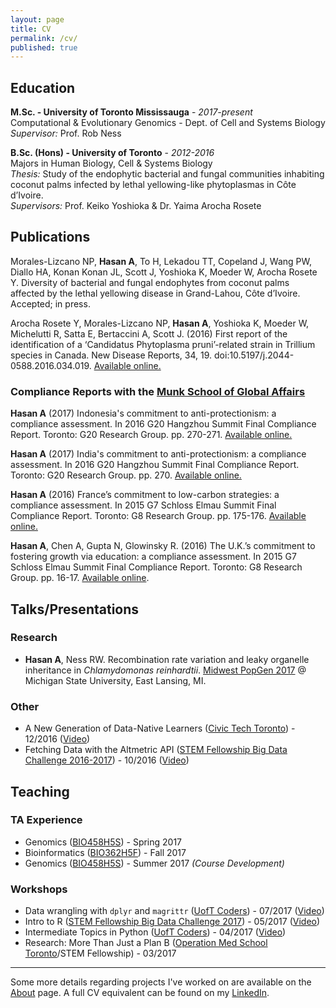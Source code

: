 ```yaml
---
layout: page
title: CV
permalink: /cv/
published: true
---
```


## Education
**M.Sc. - University of Toronto Mississauga** - *2017-present*<br>
Computational & Evolutionary Genomics - Dept. of Cell and Systems Biology<br>
_Supervisor:_ Prof. Rob Ness

**B.Sc. (Hons) - University of Toronto**  - *2012-2016*<br>
Majors in Human Biology, Cell & Systems Biology<br>
_Thesis:_ Study of the endophytic bacterial and fungal communities inhabiting coconut palms infected by lethal yellowing-like phytoplasmas in Côte d’Ivoire.<br>
_Supervisors:_ Prof. Keiko Yoshioka & Dr. Yaima Arocha Rosete

## Publications
Morales-Lizcano NP, **Hasan A**, To H, Lekadou TT, Copeland J, Wang PW, Diallo HA, Konan Konan JL, Scott J, Yoshioka K, Moeder W, Arocha Rosete Y. Diversity of bacterial and fungal endophytes from coconut palms affected by the lethal yellowing disease in Grand-Lahou, Côte d’Ivoire. Accepted; in press.

Arocha Rosete Y, Morales-Lizcano NP, **Hasan A**, Yoshioka K, Moeder W, Michelutti R, Satta E, Bertaccini A, Scott J. (2016) First report of the identification of a ‘Candidatus Phytoplasma pruni’-related strain in Trillium species in Canada. New Disease Reports, 34, 19. doi:10.5197/j.2044-0588.2016.034.019. [Available online.](https://www.ndrs.org.uk/article.php?id=034019#)

### Compliance Reports with the [Munk School of Global Affairs](http://munkschool.utoronto.ca)

**Hasan A** (2017) Indonesia's commitment to anti-protectionism: a compliance assessment. In 2016 G20 Hangzhou Summit Final Compliance Report. Toronto: G20 Research Group. pp. 270-271. [Available online.](http://www.g20.utoronto.ca/compliance/2016hangzhou-final/2016-g20-final-compliance.pdf)

**Hasan A** (2017) India's commitment to anti-protectionism: a compliance assessment. In 2016 G20 Hangzhou Summit Final Compliance Report. Toronto: G20 Research Group. pp. 270. [Available online.](http://www.g20.utoronto.ca/compliance/2016hangzhou-final/2016-g20-final-compliance.pdf)

**Hasan A** (2016) France’s commitment to low-carbon strategies: a compliance assessment. In 2015 G7 Schloss Elmau Summit Final Compliance Report. Toronto: G8 Research Group. pp. 175-176. [Available online.](http://www.g8.utoronto.ca/evaluations/2015compliance-final/index.html)

**Hasan A**, Chen A, Gupta N, Glowinsky R. (2016) The U.K.’s commitment to fostering growth via education: a compliance assessment. In 2015 G7 Schloss Elmau Summit Final Compliance Report. Toronto: G8 Research Group. pp. 16-17. [Available online](http://www.g8.utoronto.ca/evaluations/2015compliance-final/index.html).

## Talks/Presentations

### Research

- **Hasan A**, Ness RW. Recombination rate variation and leaky organelle inheritance in _Chlamydomonas reinhardtii_. [Midwest PopGen 2017](https://midwestpopgen.wordpress.com/2017/05/02/midwest-popgen-2017-michigan-state-university/) @ Michigan State University, East Lansing, MI.

### Other

- A New Generation of Data-Native Learners ([Civic Tech Toronto](civictech.ca)) - 12/2016 ([Video](https://www.youtube.com/watch?v=yhOrvPaNqRY))
- Fetching Data with the Altmetric API ([STEM Fellowship Big Data Challenge 2016-2017](stemfellowship.org/big-data-challenge)) - 10/2016 ([Video](https://www.youtube.com/watch?v=k981sK4ODWI))

## Teaching

### TA Experience

- Genomics ([BIO458H5S](https://student.utm.utoronto.ca/calendar/course_detail.pl?Depart=3&Course=BIO458H5)) - Spring 2017
- Bioinformatics ([BIO362H5F](https://student.utm.utoronto.ca/calendar/course_detail.pl?Depart=3&Course=BIO362H5)) - Fall 2017
- Genomics ([BIO458H5S](https://student.utm.utoronto.ca/calendar/course_detail.pl?Depart=3&Course=BIO458H5)) - Summer 2017 _(Course Development)_

### Workshops

- Data wrangling with `dplyr` and `magrittr` ([UofT Coders](uoftcoders.github.io)) - 07/2017 ([Video](https://www.youtube.com/watch?v=qO4ZXzyiulM))
- Intro to R ([STEM Fellowship Big Data Challenge 2017](https://bigdatachallenge.github.io)) - 05/2017 ([Video](https://www.youtube.com/watch?v=z_irkhAErvc))
- Intermediate Topics in Python ([UofT Coders](uoftcoders.github.io)) - 04/2017 ([Video](https://www.youtube.com/watch?v=33Pgx0DlNmo))
- Research: More Than Just a Plan B ([Operation Med School Toronto](http://operationmedschool.com/toronto/)/STEM Fellowship) - 03/2017


---

Some more details regarding projects I've worked on are available on the [About](/about) page. A full CV equivalent can be found on my [LinkedIn](https://www.linkedin.com/in/ahmedrhasan/).
